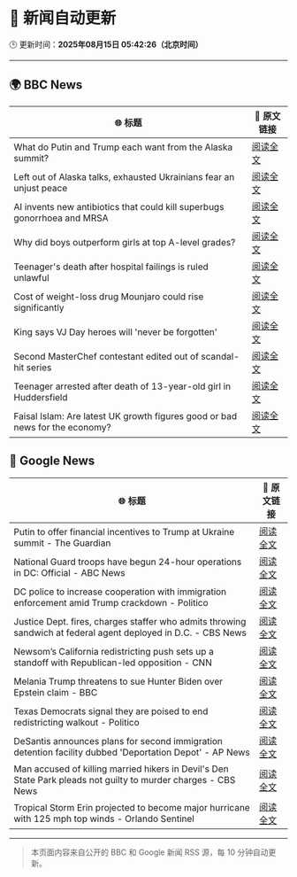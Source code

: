 # 🧠 新闻自动更新

🕒 更新时间：**2025年08月15日 05:42:26（北京时间）**

---

## 🌍 BBC News

| 🌐 标题 | 🔗 原文链接 |
|--------|-------------|
| What do Putin and Trump each want from the Alaska summit? | [阅读全文](https://www.bbc.com/news/articles/c776ddjer8no?at_medium=RSS&at_campaign=rss) |
| Left out of Alaska talks, exhausted Ukrainians fear an unjust peace | [阅读全文](https://www.bbc.com/news/articles/cly7kl7e469o?at_medium=RSS&at_campaign=rss) |
| AI invents new antibiotics that could kill superbugs gonorrhoea and MRSA | [阅读全文](https://www.bbc.com/news/articles/cgr94xxye2lo?at_medium=RSS&at_campaign=rss) |
| Why did boys outperform girls at top A-level grades? | [阅读全文](https://www.bbc.com/news/articles/c62707l4lwvo?at_medium=RSS&at_campaign=rss) |
| Teenager's death after hospital failings is ruled unlawful | [阅读全文](https://www.bbc.com/news/articles/c17np9vly51o?at_medium=RSS&at_campaign=rss) |
| Cost of weight-loss drug Mounjaro could rise significantly | [阅读全文](https://www.bbc.com/news/articles/c5ylppp2vj9o?at_medium=RSS&at_campaign=rss) |
| King says VJ Day heroes will 'never be forgotten' | [阅读全文](https://www.bbc.com/news/articles/cz93j78ed87o?at_medium=RSS&at_campaign=rss) |
| Second MasterChef contestant edited out of scandal-hit series | [阅读全文](https://www.bbc.com/news/articles/c62n985gp3go?at_medium=RSS&at_campaign=rss) |
| Teenager arrested after death of 13-year-old girl in Huddersfield | [阅读全文](https://www.bbc.com/news/articles/cj9w7y1rz4jo?at_medium=RSS&at_campaign=rss) |
| Faisal Islam: Are latest UK growth figures good or bad news for the economy? | [阅读全文](https://www.bbc.com/news/articles/c5yp48jprg8o?at_medium=RSS&at_campaign=rss) |

## 📰 Google News

| 🌐 标题 | 🔗 原文链接 |
|--------|-------------|
| Putin to offer financial incentives to Trump at Ukraine summit - The Guardian | [阅读全文](https://news.google.com/rss/articles/CBMirAFBVV95cUxPMHhxOWFCamt5akxvUmNsZ3BlMWQtQWRadW1FVmcxcEpVYXlhZU41RFNUWi1lUFJHRnlFQVJITjlKcW1PdDNqTUNBOHI1M0V2cVVKOGlOQjFYWko1aVJPbU92Rjh1blgtRi1zVVBaREd2WmJlUGh1WWtCZjVxNjJnX1hlMHFzNXVJOG1sVElyZzdZZVdNbFRnNWxrUG8yaWxWYVlJS2pBdXk3dzJt?oc=5) |
| National Guard troops have begun 24-hour operations in DC: Official - ABC News | [阅读全文](https://news.google.com/rss/articles/CBMikgFBVV95cUxPekVXZkVDemozbElIanpOdEZSRDVPTlFNRmhlNkhSWFZ5ek5zSVp2VS04R3RaQzM3N1RLMXpvZ0pWQUMtN0l2a19JS0ExMXpmMnVfZUJFdHNHRzFtWmoxMFZzRkR1d1NnOWIwYmJ2ZTNOX2hUTG1FYVAzZzh5YnZXSmhFYUVDWFZkcExXYWV2ejhOZ9IBlwFBVV95cUxNOG1rRVJFTGxiTlpFV21iRVRhWUVBNGRFRTc2R0dDYXVlM2VNSmpnZ3hrd2w5Z1BaMGdycXNSdzdRcUlySXEwZG9tcS1NZmxfZEItWXdNS0pRM3hkRklwV3hESGhmaHQybTZWRENYY1l1RG55S0JPQ2pJVlF3bksxTUp1ZmJfSnVidm5GbXdubVNYWURhNk13?oc=5) |
| DC police to increase cooperation with immigration enforcement amid Trump crackdown - Politico | [阅读全文](https://news.google.com/rss/articles/CBMihgFBVV95cUxQM2ZZOWdRUU02RFB1VDdSOFNub0ZCb1pzQlhqbW9PQVlJMjRveE16NjJlSmFiNGh1dkg4OXFkM1JUZEduTGkxcVdiTXpqN2RpazdyaUl2VXJ5bDFTVUZpRmlsaVF5TzZ4dG1jRkVHNEljdHl5OWtEUXFVT19oeFhKT3ppU0FzUQ?oc=5) |
| Justice Dept. fires, charges staffer who admits throwing sandwich at federal agent deployed in D.C. - CBS News | [阅读全文](https://news.google.com/rss/articles/CBMiogFBVV95cUxPSG01ZjFtaktxb1l0ZFp6bEJ0a1JBaVJzdGxjMXdHXzJkdHE1dlFJYmlEbEhCc0w4VnFETXBwUDJyZHAxc0hHdEl3T0o0Slh5NTNUdXBXYWZqUlp5bzlGcTJpY2R0eURmblRueXJhSkM0Rnp5cEFaanZJM0VKeUlEQXhnZnBFNGxyNFpqZHdfbWI5MVdvb0dNeHhMS3dsMk9OaXfSAacBQVVfeXFMTTNqS1R2dGxHck5HWlRFSENzb25LMjJjYUhuWFBvU1FFa1l0MzNrdTBzZ3prendqSllDRS0wMHhZYVpPaXFBalR4LVVJalhmN3dzaEFEODVrU24xZ3RoZG9ON2hLMUJSVExYMnhZZml4Q1lhMllxeXAxSHdoYmRLTFVXT1ZtRTRjYVluS1BWSVEteDEzel9ZZ2s2cVZfb3lsRnZudUIwWFU?oc=5) |
| Newsom’s California redistricting push sets up a standoff with Republican-led opposition - CNN | [阅读全文](https://news.google.com/rss/articles/CBMilgFBVV95cUxQSWJNZUloRW1VLTBETjgxOTZCTW5zbGpVV19LUzZSTG04MHl5STd2bWxyNmN1cjJqLWoyelI1a2t6NWpMRktUeFZWSEFvazQzWTF5RkZYeThsbEFVeHNoWlhrMTN0c0VERHRYYUhSNkFkSkNsS2FtZG9Hb3dXU0VwQ0dXMy1nbjJadm56YzNOTEhTS3VMeUHSAZsBQVVfeXFMTWxiX25SQ2lhSGR0azhmX3g4NmJFMXEyelZmV2YzazV5MkpmWUdhN2x4N0t3NlAyaXpzUGw2T1lXOHFpNEkwQUN5bG0tX2hWVEhPb3JNZ3Q2aHVNMEdBaERva2hKZk1QNnUxSVFwcF9KbkpCa1RGS3R3X2ViWHBJbmFSd0V6bFBpa05sSDdoODk2VFFJeTR2Wml2aVk?oc=5) |
| Melania Trump threatens to sue Hunter Biden over Epstein claim - BBC | [阅读全文](https://news.google.com/rss/articles/CBMiWkFVX3lxTE4yaDRiMGhrOFhNQ1VzWG9aY2tZSFd2NTUyNVJVUnpXOHN3RUxCbHBHV2xvOHBUb08zNndHbG5fQWNhV1R6bnV5bEJQcDQ4ZHpiSW51WVJkSWU2QdIBX0FVX3lxTFBXVGFLT2YwX0tYZ2ZrMnFHaDJzakNrdEh0RFVzQzRDV055dzVRNFVTN2s4aFV0eHpjLVYxQm9PcEk1OTg0aGFGa1QzbERKRmhnMGhhUUdnaEplNUtJaGxr?oc=5) |
| Texas Democrats signal they are poised to end redistricting walkout - Politico | [阅读全文](https://news.google.com/rss/articles/CBMijAFBVV95cUxQVG5mODczN050UDJCY0JscENnSEo5YTM5a1pnbGYtZk9fVlpjZUd0Z2lEM2tHbXljTEpSMjA1bkF4bFhrZ2tMVlczQ3hIYWN1MDVMOW5ZX1ZXY2hnaGliWFJ1OWs2aU1iZ0hkd3A1Tk5lcklWS2hZZjhlaW43eldWdTFRNEwwZXBNWGlYUQ?oc=5) |
| DeSantis announces plans for second immigration detention facility dubbed 'Deportation Depot' - AP News | [阅读全文](https://news.google.com/rss/articles/CBMiqAFBVV95cUxPcVdKVE5McjZIbGNaeFk2bU1SQVFvZTlRampNb3ZRMEZ1bk1zOFdTaUkweDRPMFFNNDY5bzRYZWZRVnZLUmVFaFVjaTNPa2c2RHBnUlFHTHl1My1Majk5MXo3ZXF0WVZQV1B2N1cybFRsV3dJSkhFb3BBVG5KMWJlVDh6N19OYzVXUXMtUXhWMnJOLTJTcWZDeTNEb0xDOHpKWWtEQ1c5d2I?oc=5) |
| Man accused of killing married hikers in Devil's Den State Park pleads not guilty to murder charges - CBS News | [阅读全文](https://news.google.com/rss/articles/CBMilwFBVV95cUxQV1VSQlpZVWlGVFVKd2NGVnQ1bWRPc09GLWVORmVFd0pvZ2tGZHduUTdVMmdYcXFHWXllUkdEZm10dm01RVZBOFRQLS1TOU8xb2NsZXpTb3BuUGRaWi1BNnFoY1hZWnVtV19iQzFPbDZLT05odGRFN1FaM3lMYWl2YlJERUFrRHo1VTdrTGhENkRaRkUwc3Fr0gGcAUFVX3lxTE9JY2FaUEFCd2stYkgzWUlPa0NjOGhlTFpsSUM0Z1BISWpnMkN2dXdjYXpiYjU0Y0RNQmZiR0ppNHM4NDl1N05zR0QxcklLcXR3NmNGZElLZ0ZNeWJTVEdLTnZRNC02RWhwUmlnVHpTcjdXdkdDellMa2VxRDQ5V05MMldTc2c5a25TaUFIZk90a3FPVTRlbXFYLS1Tbg?oc=5) |
| Tropical Storm Erin projected to become major hurricane with 125 mph top winds - Orlando Sentinel | [阅读全文](https://news.google.com/rss/articles/CBMinwFBVV95cUxOV1JwRWY3VllSd2JTQ0dweHI0UnVnZmNZSUlVR1ZoRHdWOXhyUXhhRjJWdW5JRERmRTM1ZkdNTXo1emRNVE9KSGlRcFByakJPaDdTeHc0Y3VOelNxVzV6RkhxMGI3NTFXczV4Y05mZUJNNEd4UXM5VlBtMkhycWZ1TjJPeUJsYmxjSmFiWXg2NkVnZWtEdHc1azJ4emc1SXM?oc=5) |

---
> 本页面内容来自公开的 BBC 和 Google 新闻 RSS 源，每 10 分钟自动更新。